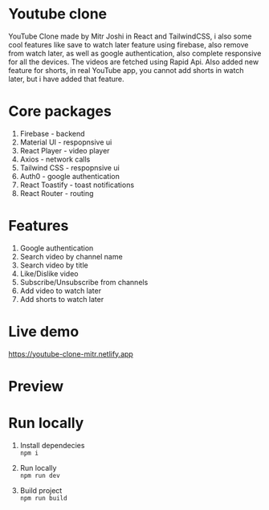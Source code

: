 # Youtube clone

YouTube Clone made by Mitr Joshi in React and TailwindCSS, i also some cool features like save to watch later feature using firebase, also remove from watch later, as well as google authentication, also complete responsive for all the devices. The videos are fetched using Rapid Api. Also added new feature for shorts, in real YouTube app, you cannot add shorts in watch later, but i have added that feature.

# Core packages

1. Firebase - backend
2. Material UI - respopnsive ui
3. React Player - video player
4. Axios - network calls
5. Tailwind CSS - respopnsive ui
6. Auth0 - google authentication
7. React Toastify - toast notifications
8. React Router - routing

# Features

1. Google authentication
2. Search video by channel name
3. Search video by title
4. Like/Dislike video
5. Subscribe/Unsubscribe from channels
6. Add video to watch later
7. Add shorts to watch later

# Live demo

https://youtube-clone-mitr.netlify.app

# Preview

# Run locally

1. Install dependecies  
   `npm i`

2. Run locally  
   `npm run dev`

3. Build project  
   `npm run build`
